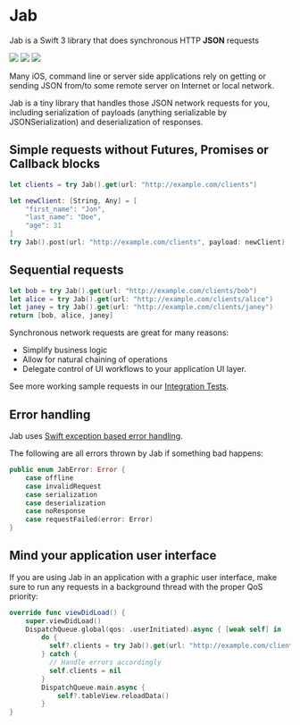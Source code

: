 # Jab
Jab is a Swift 3 library that does synchronous HTTP __JSON__ requests

![](https://img.shields.io/cocoapods/v/Jab.svg)
![](http://img.shields.io/badge/iOS-8.4%2B-blue.svg)
![](http://img.shields.io/badge/Swift-3.0.1-orange.svg)

Many iOS, command line or server side applications rely on getting or sending
JSON from/to some remote server on Internet or local network.

Jab is a tiny library that handles those JSON network requests for you,
including serialization of payloads (anything serializable by JSONSerialization)
and deserialization of responses.

## Simple requests without Futures, Promises or Callback blocks

```swift
let clients = try Jab().get(url: "http://example.com/clients")
```

```swift
let newClient: [String, Any] = [
    "first_name": "Jon",
    "last_name": "Doe",
    "age": 31
]
try Jab().post(url: "http://example.com/clients", payload: newClient)
```

## Sequential requests

```swift
let bob = try Jab().get(url: "http://example.com/clients/bob")
let alice = try Jab().get(url: "http://example.com/clients/alice")
let janey = try Jab().get(url: "http://example.com/clients/janey")
return [bob, alice, janey]
```

Synchronous network requests are great for many reasons:
- Simplify business logic
- Allow for natural chaining of operations
- Delegate control of UI workflows to your application UI layer.

See more working sample requests in our [Integration Tests](/Tests/IntegrationTests.swift).


## Error handling

Jab uses [Swift exception based error handling](https://developer.apple.com/library/content/documentation/Swift/Conceptual/Swift_Programming_Language/ErrorHandling.html).

The following are all errors thrown by Jab if something bad happens:

```swift
public enum JabError: Error {
    case offline
    case invalidRequest
    case serialization
    case deserialization
    case noResponse
    case requestFailed(error: Error)
}
```

## Mind your application user interface

If you are using Jab in an application with a graphic user interface, make sure
to run any requests in a background thread with the proper QoS priority:

```swift
override func viewDidLoad() {
    super.viewDidLoad()
    DispatchQueue.global(qos: .userInitiated).async { [weak self] in
        do {
          self?.clients = try Jab().get(url: "http://example.com/clients.json")
        } catch {
          // Handle errors accordingly
          self.clients = nil
        }
        DispatchQueue.main.async {
            self?.tableView.reloadData()
        }
}
```
